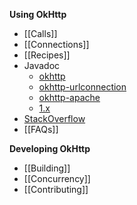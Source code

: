 **Using OkHttp**

 * [[Calls]]
 * [[Connections]]
 * [[Recipes]]
 * Javadoc
   * [okhttp](http://square.github.io/okhttp/javadoc/index.html)
   * [okhttp-urlconnection](http://square.github.io/okhttp/javadoc-urlconnection/index.html)
   * [okhttp-apache](http://square.github.io/okhttp/javadoc-apache/index.html)
   * [1.x](http://square.github.io/okhttp/1.x/javadoc/index.html)
 * [StackOverflow](http://stackoverflow.com/questions/tagged/okhttp?sort=active)
 * [[FAQs]]

**Developing OkHttp**

 * [[Building]]
 * [[Concurrency]]
 * [[Contributing]]
